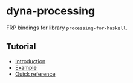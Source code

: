 # dyna-processing

FRP bindings for library `processing-for-haskell`.

## Tutorial

* [Introduction](https://github.com/anton-k/dyna-frp/blob/main/dyna-processing/tutorial/00-intro.md)
* [Example](https://github.com/anton-k/dyna-frp/blob/main/dyna-processing/tutorial/01-example.md)
* [Quick reference](https://github.com/anton-k/dyna-frp/blob/main/dyna-processing/tutorial/101-reference.md)
